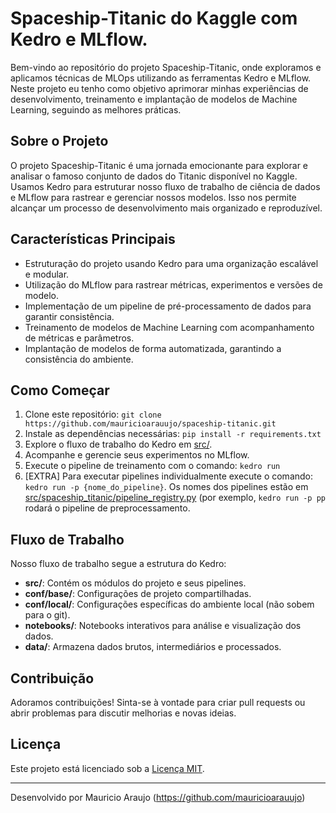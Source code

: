 # Spaceship-Titanic do Kaggle com Kedro e MLflow.

Bem-vindo ao repositório do projeto Spaceship-Titanic, onde exploramos e aplicamos técnicas de MLOps utilizando as ferramentas Kedro e MLflow. Neste projeto eu tenho como objetivo aprimorar minhas experiências de desenvolvimento, treinamento e implantação de modelos de Machine Learning, seguindo as melhores práticas.

## Sobre o Projeto

O projeto Spaceship-Titanic é uma jornada emocionante para explorar e analisar o famoso conjunto de dados do Titanic disponível no Kaggle. Usamos Kedro para estruturar nosso fluxo de trabalho de ciência de dados e MLflow para rastrear e gerenciar nossos modelos. Isso nos permite alcançar um processo de desenvolvimento mais organizado e reproduzível.

## Características Principais

- Estruturação do projeto usando Kedro para uma organização escalável e modular.
- Utilização do MLflow para rastrear métricas, experimentos e versões de modelo.
- Implementação de um pipeline de pré-processamento de dados para garantir consistência.
- Treinamento de modelos de Machine Learning com acompanhamento de métricas e parâmetros.
- Implantação de modelos de forma automatizada, garantindo a consistência do ambiente.

## Como Começar

1. Clone este repositório: `git clone https://github.com/mauricioarauujo/spaceship-titanic.git`
2. Instale as dependências necessárias: `pip install -r requirements.txt`
3. Explore o fluxo de trabalho do Kedro em [src/](src/).
4. Acompanhe e gerencie seus experimentos no MLflow.
5. Execute o pipeline de treinamento com o comando: `kedro run`
6. [EXTRA] Para executar pipelines individualmente execute o comando: `kedro run -p {nome_do_pipeline}`. Os nomes dos pipelines estão em [src/spaceship_titanic/pipeline_registry.py](src/spaceship_titanic/pipeline_registry.py) (por exemplo, `kedro run -p pp` rodará o pipeline de preprocessamento.

## Fluxo de Trabalho

Nosso fluxo de trabalho segue a estrutura do Kedro:

- **src/**: Contém os módulos do projeto e seus pipelines.
- **conf/base/**: Configurações de projeto compartilhadas.
- **conf/local/**: Configurações específicas do ambiente local (não sobem para o git).
- **notebooks/**: Notebooks interativos para análise e visualização dos dados.
- **data/**: Armazena dados brutos, intermediários e processados.

## Contribuição

Adoramos contribuições! Sinta-se à vontade para criar pull requests ou abrir problemas para discutir melhorias e novas ideias.

## Licença

Este projeto está licenciado sob a [Licença MIT](LICENSE).

---

Desenvolvido por Mauricio Araujo (https://github.com/mauricioarauujo)
